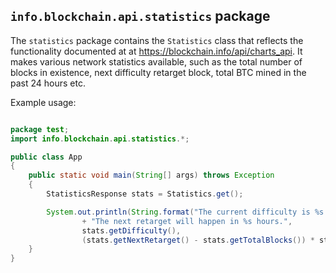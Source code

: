 ## `info.blockchain.api.statistics` package

The `statistics` package contains the `Statistics` class that reflects the functionality documented at at https://blockchain.info/api/charts_api. It makes various network statistics available, such as the total number of blocks in existence, next difficulty retarget block, total BTC mined in the past 24 hours etc.

Example usage:

```java

package test;
import info.blockchain.api.statistics.*;

public class App
{
    public static void main(String[] args) throws Exception
    {
    	StatisticsResponse stats = Statistics.get();

    	System.out.println(String.format("The current difficulty is %s. "
    			+ "The next retarget will happen in %s hours.",
    			stats.getDifficulty(),
    			(stats.getNextRetarget() - stats.getTotalBlocks()) * stats.getMinutesBetweenBlocks() / 60));
    }
}

```
